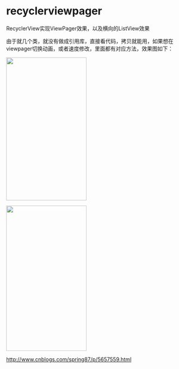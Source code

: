 # recyclerviewpager
RecyclerView实现ViewPager效果，以及横向的ListView效果

由于就几个类，就没有做成引用库，直接看代码，拷贝就能用，如果想在viewpager切换动画，或者速度修改，里面都有对应方法，效果图如下：

<p><img src="http://images2015.cnblogs.com/blog/535280/201607/535280-20160710132738061-1889307666.png" alt="" width="215" height="382" /></p>
<p><img src="http://images2015.cnblogs.com/blog/535280/201607/535280-20160710132925092-1076865979.png" alt="" width="215" height="388" /></p>


http://www.cnblogs.com/spring87/p/5657559.html
